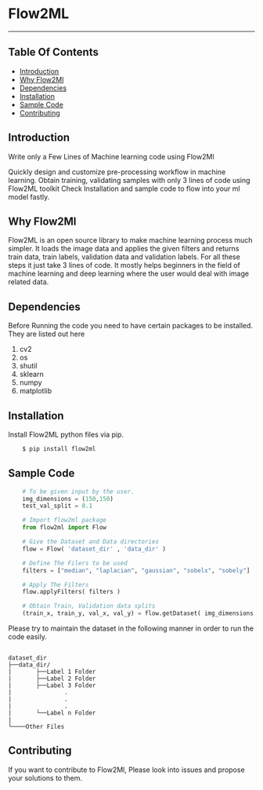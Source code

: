 # Flow2ML
--- 

## Table Of Contents
- [Introduction](#Introduction)
- [Why Flow2Ml](#Why-Flow2Ml)
- [Dependencies](#dependencies)
- [Installation](#Installation)
- [Sample Code](#Sample-Code)
- [Contributing](#Sample-Code)

## Introduction 
<p>Write only a Few Lines of
Machine learning code using
Flow2Ml</p>

<p>Quickly design and customize pre-processing workflow in machine learning.
Obtain training, validating samples with only 3 lines of code using Flow2ML toolkit
Check Installation and sample code to flow into your ml model fastly.</p>

## Why Flow2Ml
<p>Flow2ML is an open source library to make machine learning process much simpler. It loads the image data and applies the given filters and returns train data, train labels, validation data and validation labels.
For all these steps it just take 3 lines of code. It mostly helps beginners in the field of machine learning and deep learning where the user would deal with image related data.</p>

## Dependencies
Before Running the code you need to have certain packages to be installed. They are listed out here
    <ol>
        <li>cv2</li>
        <li>os</li>
        <li>shutil</li>
        <li>sklearn</li>
        <li>numpy</li>
        <li>matplotlib</li>
    </ol> 

## Installation
Install Flow2ML python files via pip.

```sh
    $ pip install flow2ml
```


## Sample Code
```py
    # To be given input by the user.
    img_dimensions = (150,150)
    test_val_split = 0.1

    # Import flow2ml package
    from flow2ml import Flow

    # Give the Dataset and Data directories
    flow = Flow( 'dataset_dir' , 'data_dir' )

    # Define The Filers to be used
    filters = ["median", "laplacian", "gaussian", "sobelx", "sobely"]

    # Apply The Filters
    flow.applyFilters( filters )

    # Obtain Train, Validation data splits
    (train_x, train_y, val_x, val_y) = flow.getDataset( img_dimensions, test_val_split )
```

Please try to maintain the dataset in the following manner in order to run the code easily.
```text

dataset_dir
├──data_dir/
|       ├──Label 1 Folder
|       ├──Label 2 Folder
|       ├──Label 3 Folder  
|               .
|               .
|               .        
|       └──Label n Folder 
| 
└────Other Files

```


## Contributing
If you want to contribute to Flow2Ml, Please look into issues and propose your solutions to them.